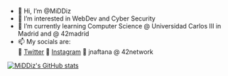 - 👋 Hi, I’m @MiDDiz
- 👀 I’m interested in WebDev and Cyber Security
- 🌱 I’m currently learning Computer Science @ Universidad Carlos III in Madrid and @ 42madrid
- 📫 My socials are:  
      💙 [Twitter](https://twitter.com/_MiDDiz)
      💓 [Instagram](https://www.instagram.com/its_middiz)
      🖤 jnaftana @ 42network
      

<!---
MiDDiz/MiDDiz is a ✨ special ✨ repository because its `README.md` (this file) appears on your GitHub profile.
You can click the Preview link to take a look at your changes.
--->
[![MiDDiz's GitHub stats](https://github-readme-stats.vercel.app/api?username=MiDDiz)](https://github.com/anuraghazra/github-readme-stats)
